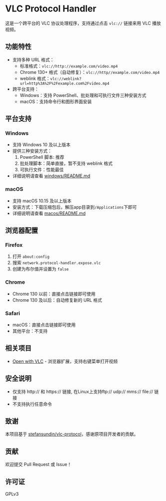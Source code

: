 # VLC Protocol Handler

这是一个跨平台的 VLC 协议处理程序，支持通过点击 `vlc://` 链接来用 VLC 播放视频。

## 功能特性

- 支持多种 URL 格式：
  - 标准格式：`vlc://http://example.com/video.mp4`
  - Chrome 130+ 格式（自动修复）：`vlc://http//example.com/video.mp4`
  - weblink 格式：`vlc://weblink?url=http%3A%2F%2Fexample.com%2Fvideo.mp4`
- 跨平台支持：
  - Windows：支持 PowerShell、批处理和可执行文件三种安装方式
  - macOS：支持命令行和图形界面安装

## 平台支持

### Windows
- 支持 Windows 10 及以上版本
- 提供三种安装方式：
  1. PowerShell 脚本: 推荐
  2. 批处理脚本：简单直接，暂不支持 weblink 格式
  3. 可执行文件：性能最佳
- 详细说明请查看 [windows/README.md](windows/README.md)

### macOS
- 支持 macOS 10.15 及以上版本
- 安装方式：下载压缩包后，解压app目录到`/Applications`下即可
- 详细说明请查看 [macos/README.md](macos/README.md)

## 浏览器配置

### Firefox
1. 打开 `about:config`
2. 搜索 `network.protocol-handler.expose.vlc`
3. 创建为布尔值并设置为 `false`

### Chrome
- Chrome 130 以前：直接点击链接即可使用
- Chrome 130 及以后：自动修复新的 URL 格式

### Safari
- macOS：直接点击链接即可使用
- 其他平台：不支持

## 相关项目

- [Open with VLC](https://github.com/stefansundin/open-with-vlc) - 浏览器扩展，支持右键菜单打开视频

## 安全说明

- 仅支持 http:// 和 https:// 链接, 在Linux上支持ftp:// udp:// mms:// file:// 链接
- 不支持执行任意命令

## 致谢

本项目基于 [stefansundin/vlc-protocol](https://github.com/stefansundin/vlc-protocol)，感谢原项目开发者的贡献。

## 贡献

欢迎提交 Pull Request 或 Issue！

## 许可证

GPLv3
